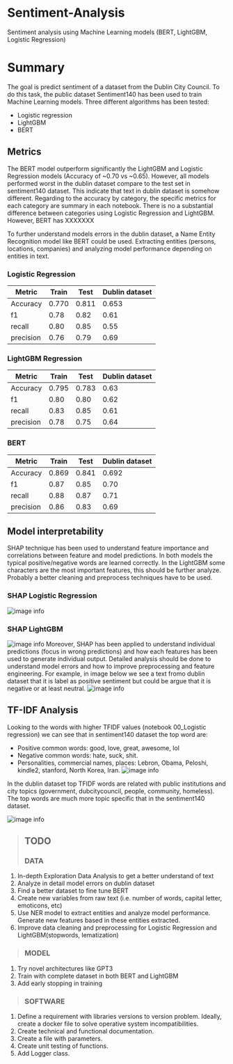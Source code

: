 # Sentiment-Analysis
Sentiment analysis using Machine Learning models (BERT, LightGBM, Logistic Regression) 

# Summary
The goal is predict sentiment of a dataset from the Dublin City Council. To do this task, the public dataset Sentiment140 has been used to train Machine Learning models. Three different algorithms has been tested:
* Logistic regression 
* LightGBM
* BERT

## Metrics
The BERT model outperform significantly the LightGBM and Logistic Regression models (Accuracy of ~0.70 vs ~0.65). 
However, all models performed worst  in the dublin dataset compare to the test set in sentiment140 dataset. This indicate that text in dublin dataset is somehow different. 
Regarding to the accuracy by category, the specific metrics for each category are summary in each notebook. There is no a substantial difference between categories using Logistic Regression and LightGBM. However, BERT has XXXXXXX

To further understand models errors in the dublin dataset, a Name Entity Recognition model like BERT could be used. Extracting entities (persons, locations, companies) and analyzing model performance depending on entities in text.

### Logistic Regression
| Metric | Train | Test | Dublin dataset |
| ----- | --- | ----- |  ----- |
| Accuracy | 0.770 | 0.811 | 0.653 |
| f1 | 0.78 | 0.82 | 0.61 |
| recall | 0.80 | 0.85 | 0.55 |
| precision | 0.76 | 0.79 | 0.69 |

### LightGBM Regression
| Metric | Train | Test | Dublin dataset |
| ----- | --- | ----- |  ----- |
| Accuracy | 0.795 | 0.783 | 0.63 |
| f1 | 0.80 | 0.80 | 0.62 |
| recall | 0.83 | 0.85 | 0.61 |
| precision | 0.78 | 0.75 | 0.64 |

### BERT
| Metric | Train | Test | Dublin dataset |
| ----- | --- | ----- |  ----- |
| Accuracy | 0.869 | 0.841 | 0.692 |
| f1 | 0.87 | 0.85 | 0.70 |
| recall | 0.88 | 0.87 | 0.71 |
| precision | 0.86 | 0.83 | 0.69 |


## Model interpretability
SHAP technique has been used to understand feature importance and correlations between feature and model predictions. In both models the typical positive/negative words are learned correctly. In the LightGBM some characters are the most important features, this should be further analyze. Probably a better cleaning and preprocess techniques have to be used.
### SHAP Logistic Regression
![image info](./img/shap_lr.png)
### SHAP LightGBM
![image info](./img/shap_lightgbm.png)
Moreover, SHAP has been applied to understand individual predictions (focus in wrong predictions) and how each features has been used to generate individual output. Detailed analysis should be done to understand model errors and how to improve preprocessing and feature engineering. For example, in image below we see a text fromo dublin dataset that it is label as positive sentiment but could be argue that it is negative or at least neutral.
![image info](./img/individual_case.png)

## TF-IDF Analysis
Looking to the words with higher TFIDF values (notebook 00_Logistic regression) we can see that in sentiment140 dataset the top word are:
* Positive common words: good, love, great, awesome, lol
* Negative common words: hate, suck, shit.
* Personalities, commercial names, places: Lebron, Obama, Peloshi, kindle2, stanford, North Korea, Iran.
![image info](./img/wordcloud_sentiment.png)


In the dublin dataset top TFIDF words are related with public institutions and city topics (government, dubcitycouncil, people, community, homeless). The top words are much more topic specific that in the sentiment140 dataset.

![image info](./img/wordcloud_dublin.png)



> ## TODO
> ### DATA
1.   In-depth Exploration Data Analysis to get a better understand of text
2.   Analyze in detail model errors on dublin dataset
3.   Find a better dataset to fine tune BERT
4.   Create new variables from raw text (i.e. number of words, capital letter, emoticons, etc)
5.   Use NER model to extract entities and analyze model performance. Generate new features based in these entities extracted.
6.   Improve data cleaning and preprocessing for Logistic Regression and LightGBM(stopwords, lematization)

> ### MODEL
1.   Try novel architectures like GPT3
2.   Train with complete dataset in both BERT and LightGBM
3.   Add early stopping in training

> ### SOFTWARE
1.   Define a requirement with libraries versions to version problem. Ideally, create a docker file to solve operative system incompatibilities.
2.   Create technical and functional documentation.
3.   Create a file with parameters.
4.   Create unit testing of functions.
5.   Add Logger class.
